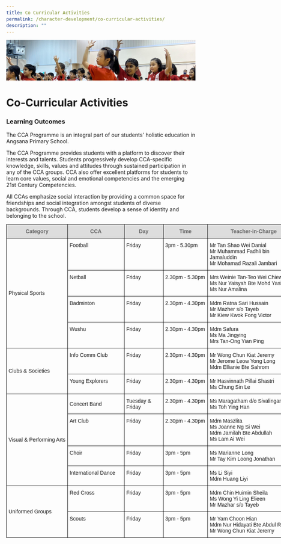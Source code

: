 ```yaml
---
title: Co Curricular Activities
permalink: /character-development/co-curricular-activities/
description: ""
---
```

![](/images/School%20Development%20Programmes.jpg)


Co-Curricular Activities
========================

### Learning Outcomes

The CCA Programme is an integral part of our students' holistic education in Angsana Primary School.

  

The CCA Programme provides students with a platform to discover their interests and talents. Students progressively develop CCA-specific knowledge, skills, values and attitudes through sustained participation in any of the CCA groups. CCA also offer excellent platforms for students to learn core values, social and emotional competencies and the emerging 21st Century Competencies.

  

All CCAs emphasize social interaction by providing a common space for friendships and social integration amongst students of diverse backgrounds. Through CCA, students develop a sense of identity and belonging to the school.


<style type="text/css">
.tg  {border-collapse:collapse;border-spacing:0;}
.tg td{border-color:black;border-style:solid;border-width:1px;font-family:Arial, sans-serif;font-size:14px;
  overflow:hidden;padding:10px 5px;word-break:normal;}
.tg th{border-color:black;border-style:solid;border-width:1px;font-family:Arial, sans-serif;font-size:14px;
  font-weight:normal;overflow:hidden;padding:10px 5px;word-break:normal;}
.tg .tg-cly1{text-align:left;vertical-align:middle}
.tg .tg-feqv{background-color:#DDD;color:#666;font-weight:bold;text-align:center;vertical-align:middle}
.tg .tg-0lax{text-align:left;vertical-align:top}
</style>
<table class="tg" style="undefined;table-layout: fixed; width: 782px">
<colgroup>
<col style="width: 163px">
<col style="width: 151px">
<col style="width: 104px">
<col style="width: 119px">
<col style="width: 245px">
</colgroup>
<thead>
  <tr>
    <th class="tg-feqv"><span style="color:#666;background-color:#DDD">Category</span></th>
    <th class="tg-feqv"><span style="color:#666;background-color:#DDD">CCA</span></th>
    <th class="tg-feqv"><span style="color:#666;background-color:#DDD">Day</span></th>
    <th class="tg-feqv"><span style="color:#666;background-color:#DDD">Time</span></th>
    <th class="tg-feqv"><span style="color:#666;background-color:#DDD">Teacher-in-Charge</span></th>
  </tr>
</thead>
<tbody>
  <tr>
    <td class="tg-cly1" rowspan="4">Physical Sports</td>
    <td class="tg-0lax">Football</td>
    <td class="tg-0lax">Friday</td>
    <td class="tg-0lax">3pm - 5.30pm</td>
    <td class="tg-0lax">Mr Tan Shao Wei Danial<br>Mr Muhammad Fadhli bin Jamaluddin<br>Mr Mohamad Razali Jambari<br></td>
  </tr>
  <tr>
    <td class="tg-0lax">Netball</td>
    <td class="tg-0lax">Friday</td>
    <td class="tg-0lax">2.30pm - 5.30pm</td>
    <td class="tg-0lax">Mrs Weinie Tan-Teo Wei Chiew<br>Ms Nur Yaisyah Bte Mohd Yasin<br>Ms Nur Amalina<br></td>
  </tr>
  <tr>
    <td class="tg-0lax">Badminton</td>
    <td class="tg-0lax">Friday</td>
    <td class="tg-0lax">2.30pm - 4.30pm</td>
    <td class="tg-0lax">Mdm Ratna Sari Hussain<br>Mr Mazher s/o Tayeb<br>Mr Kiew Kwok Fong Victor</td>
  </tr>
  <tr>
    <td class="tg-0lax">Wushu</td>
    <td class="tg-0lax"> Friday</td>
    <td class="tg-0lax">2.30pm - 4.30pm</td>
    <td class="tg-0lax">Mdm Safura<br>Ms Ma Jingying<br>Mrs Tan-Ong Yian Ping<br></td>
  </tr>
  <tr>
    <td class="tg-cly1" rowspan="2">Clubs &amp; Societies</td>
    <td class="tg-0lax">Info Comm Club</td>
    <td class="tg-0lax">Friday</td>
    <td class="tg-0lax">2.30pm - 4.30pm</td>
    <td class="tg-0lax">Mr Wong Chun Kiat Jeremy<br>Mr Jerome Leow Yong Long<br>Mdm Ellianie Bte Sahrom<br></td>
  </tr>
  <tr>
    <td class="tg-0lax">Young Explorers</td>
    <td class="tg-0lax">Friday</td>
    <td class="tg-0lax">2.30pm - 4.30pm</td>
    <td class="tg-0lax">Mr Hasvinnath Pillai Shastri<br>Ms Chung Sin Le<br></td>
  </tr>
  <tr>
    <td class="tg-cly1" rowspan="5">Visual &amp; Performing Arts</td>
    <td class="tg-cly1" rowspan="2">Concert Band</td>
    <td class="tg-0lax">Tuesday & Friday</td>
    <td class="tg-0lax">2.30pm - 4.30pm</td>
    <td class="tg-0lax" rowspan="2">Ms Maragatham d/o Sivalingam<br>Ms Toh Ying Han<br></td>
  </tr>
  <tr>
  </tr>
  <tr>
    <td class="tg-0lax">Art Club</td>
    <td class="tg-0lax">Friday</td>
    <td class="tg-0lax">2.30pm - 4.30pm</td>
    <td class="tg-0lax">Mdm Maszlita<br>Ms Joanne Ng Si Wei<br>
		Mdm Jamilah Bte Abdullah<br>Ms Lam Ai Wei<br></td>
  </tr>
  <tr>
    <td class="tg-0lax">Choir</td>
    <td class="tg-0lax">Friday</td>
    <td class="tg-0lax">3pm - 5pm</td>
    <td class="tg-0lax">Ms Marianne Long<br>Mr Tay Kim Loong Jonathan<br></td>
  </tr>
  <tr>
    <td class="tg-0lax">International Dance</td>
    <td class="tg-0lax">Friday</td>
    <td class="tg-0lax">3pm - 5pm</td>
    <td class="tg-0lax">Ms Li Siyi<br>Mdm Huang Liyi<br></td>
  </tr>
  <tr>
    <td class="tg-cly1" rowspan="2">Uniformed Groups</td>
    <td class="tg-0lax">Red Cross</td>
    <td class="tg-0lax">Friday</td>
    <td class="tg-0lax">3pm - 5pm</td>
    <td class="tg-0lax">Mdm Chin Huimin Sheila<br>Ms Wong Yi Ling Elieen<br>Mr Mazhar s/o Tayeb<br></td>
  </tr>
  <tr>
    <td class="tg-0lax">Scouts</td>
    <td class="tg-0lax">Friday</td>
    <td class="tg-0lax">3pm - 5pm</td>
    <td class="tg-0lax">Mr Yam Choon Hian<br>Mdm Nur Hidayati Bte Abdul Rahman<br>Mr Wong Chun Kiat Jeremy</td>
  </tr>
</tbody>
</table>